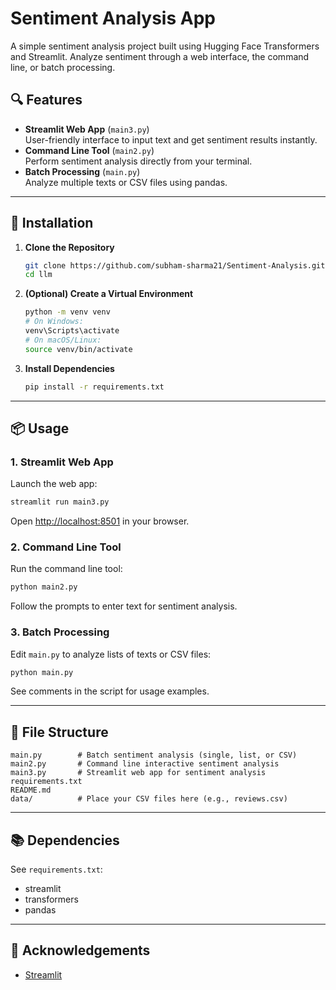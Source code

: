 # Sentiment Analysis App

A simple sentiment analysis project built using Hugging Face Transformers and Streamlit. Analyze sentiment through a web interface, the command line, or batch processing.

## 🔍 Features

- **Streamlit Web App** (`main3.py`)  
  User-friendly interface to input text and get sentiment results instantly.
- **Command Line Tool** (`main2.py`)  
  Perform sentiment analysis directly from your terminal.
- **Batch Processing** (`main.py`)  
  Analyze multiple texts or CSV files using pandas.

---

## 🚀 Installation

1. **Clone the Repository**
   ```bash
   git clone https://github.com/subham-sharma21/Sentiment-Analysis.git
   cd llm
   ```
2. **(Optional) Create a Virtual Environment**
   ```bash
   python -m venv venv
   # On Windows:
   venv\Scripts\activate
   # On macOS/Linux:
   source venv/bin/activate
   ```
3. **Install Dependencies**
   ```bash
   pip install -r requirements.txt
   ```

---

## 📦 Usage

### 1. Streamlit Web App

Launch the web app:

```bash
streamlit run main3.py
```

Open [http://localhost:8501](http://localhost:8501) in your browser.

### 2. Command Line Tool

Run the command line tool:

```bash
python main2.py
```

Follow the prompts to enter text for sentiment analysis.

### 3. Batch Processing

Edit `main.py` to analyze lists of texts or CSV files:

```bash
python main.py
```

See comments in the script for usage examples.

---

## 📁 File Structure

```
main.py        # Batch sentiment analysis (single, list, or CSV)
main2.py       # Command line interactive sentiment analysis
main3.py       # Streamlit web app for sentiment analysis
requirements.txt
README.md
data/          # Place your CSV files here (e.g., reviews.csv)
```

---

## 📚 Dependencies

See `requirements.txt`:

- streamlit
- transformers
- pandas

---

## 🙏 Acknowledgements

- [Streamlit](https://streamlit.io/)
